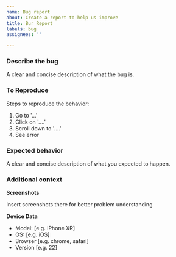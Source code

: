 ```yaml
---
name: Bug report
about: Create a report to help us improve
title: Bur Report
labels: bug
assignees: ''

---
```


### Describe the bug
A clear and concise description of what the bug is.

### To Reproduce
Steps to reproduce the behavior:
1. Go to '...'
2. Click on '....'
3. Scroll down to '....'
4. See error

### Expected behavior
A clear and concise description of what you expected to happen.

### Additional context

**Screenshots**

Insert screenshots there for better problem understanding

**Device Data**
 - Model: [e.g. IPhone XR]
 - OS: [e.g. iOS]
 - Browser [e.g. chrome, safari]
 - Version [e.g. 22]
